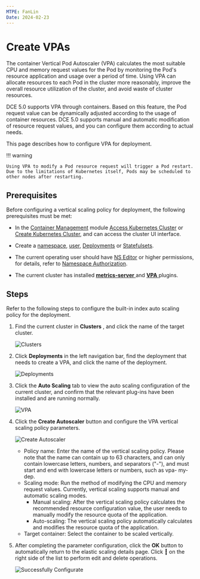 ```yaml
---
MTPE: FanLin
Date: 2024-02-23
---
```


# Create VPAs

The container Vertical Pod Autoscaler (VPA) calculates the most suitable CPU and memory request values ​​for the Pod by monitoring the Pod's resource application and usage over a period of time. Using VPA can allocate resources to each Pod in the cluster more reasonably, improve the overall resource utilization of the cluster, and avoid waste of cluster resources.

DCE 5.0 supports VPA through containers. Based on this feature, the Pod request value can be dynamically adjusted according to the usage of container resources. DCE 5.0 supports manual and automatic modification of resource request values, and you can configure them according to actual needs.

This page describes how to configure VPA for deployment.

!!! warning

    Using VPA to modify a Pod resource request will trigger a Pod restart. Due to the limitations of Kubernetes itself, Pods may be scheduled to other nodes after restarting.

## Prerequisites

Before configuring a vertical scaling policy for deployment, the following prerequisites must be met:

- In the [Container Management](../../intro/index.md) module [Access Kubernetes Cluster](../clusters/integrate-cluster.md) or [Create Kubernetes Cluster](../clusters/create-cluster.md), and can access the cluster UI interface.

- Create a [namespace](../namespaces/createns.md), [user](../../../ghippo/user-guide/access-control/user.md), [Deployments](../workloads/create-deployment.md) or [Statefulsets](../workloads/create-statefulset.md).

- The current operating user should have [NS Editor](../permissions/permission-brief.md#ns-editor) or higher permissions, for details, refer to [Namespace Authorization](../namespaces/createns.md).

- The current cluster has installed [ __metrics-server__ ](install-metrics-server.md) and [ __VPA__ ](install-vpa.md) plugins.

## Steps

Refer to the following steps to configure the built-in index auto scaling policy for the deployment.

1. Find the current cluster in __Clusters__ , and click the name of the target cluster.

    ![Clusters](../images/deploy01.png)

2. Click __Deployments__ in the left navigation bar, find the deployment that needs to create a VPA, and click the name of the deployment.

    ![Deployments](../images/createScale.png)

3. Click the __Auto Scaling__ tab to view the auto scaling configuration of the current cluster, and confirm that the relevant plug-ins have been installed and are running normally.

    ![VPA](../images/createVpaScale.png)

4. Click the __Create Autoscaler__ button and configure the VPA vertical scaling policy parameters.

    ![Create Autoscaler](../images/createVpaScale01.png)

    - Policy name: Enter the name of the vertical scaling policy. Please note that the name can contain up to 63 characters, and can only contain lowercase letters, numbers, and separators ("-"), and must start and end with lowercase letters or numbers, such as vpa- my-dep.
    - Scaling mode: Run the method of modifying the CPU and memory request values. Currently, vertical scaling supports manual and automatic scaling modes.
        - Manual scaling: After the vertical scaling policy calculates the recommended resource configuration value, the user needs to manually modify the resource quota of the application.
        - Auto-scaling: The vertical scaling policy automatically calculates and modifies the resource quota of the application.
    - Target container: Select the container to be scaled vertically.

5. After completing the parameter configuration, click the __OK__ button to automatically return to the elastic scaling details page. Click __┇__ on the right side of the list to perform edit and delete operations.

    ![Successfully Configurate](../images/createVpaScale02.png)
